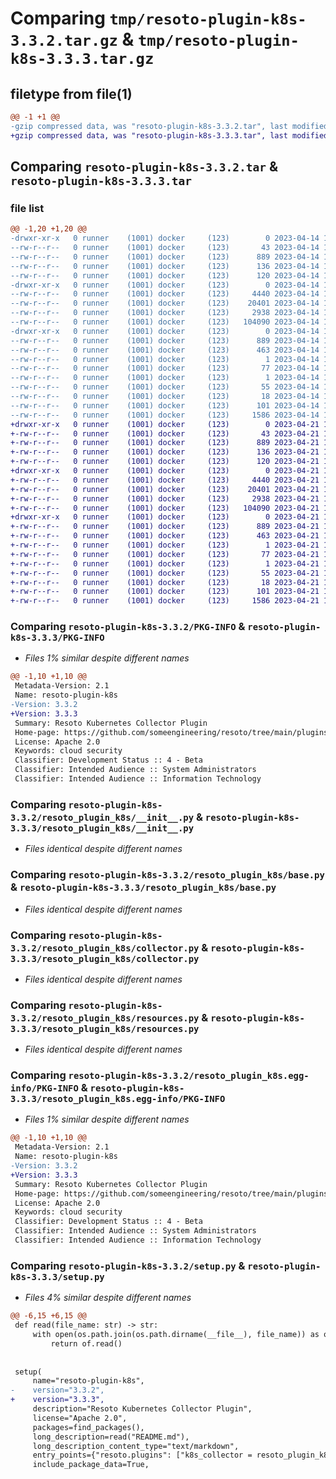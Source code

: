 # Comparing `tmp/resoto-plugin-k8s-3.3.2.tar.gz` & `tmp/resoto-plugin-k8s-3.3.3.tar.gz`

## filetype from file(1)

```diff
@@ -1 +1 @@
-gzip compressed data, was "resoto-plugin-k8s-3.3.2.tar", last modified: Fri Apr 14 16:16:44 2023, max compression
+gzip compressed data, was "resoto-plugin-k8s-3.3.3.tar", last modified: Fri Apr 21 14:37:14 2023, max compression
```

## Comparing `resoto-plugin-k8s-3.3.2.tar` & `resoto-plugin-k8s-3.3.3.tar`

### file list

```diff
@@ -1,20 +1,20 @@
-drwxr-xr-x   0 runner    (1001) docker     (123)        0 2023-04-14 16:16:44.356037 resoto-plugin-k8s-3.3.2/
--rw-r--r--   0 runner    (1001) docker     (123)       43 2023-04-14 16:14:07.000000 resoto-plugin-k8s-3.3.2/MANIFEST.in
--rw-r--r--   0 runner    (1001) docker     (123)      889 2023-04-14 16:16:44.356037 resoto-plugin-k8s-3.3.2/PKG-INFO
--rw-r--r--   0 runner    (1001) docker     (123)      136 2023-04-14 16:14:07.000000 resoto-plugin-k8s-3.3.2/README.md
--rw-r--r--   0 runner    (1001) docker     (123)      120 2023-04-14 16:14:07.000000 resoto-plugin-k8s-3.3.2/requirements.txt
-drwxr-xr-x   0 runner    (1001) docker     (123)        0 2023-04-14 16:16:44.356037 resoto-plugin-k8s-3.3.2/resoto_plugin_k8s/
--rw-r--r--   0 runner    (1001) docker     (123)     4440 2023-04-14 16:14:07.000000 resoto-plugin-k8s-3.3.2/resoto_plugin_k8s/__init__.py
--rw-r--r--   0 runner    (1001) docker     (123)    20401 2023-04-14 16:14:07.000000 resoto-plugin-k8s-3.3.2/resoto_plugin_k8s/base.py
--rw-r--r--   0 runner    (1001) docker     (123)     2938 2023-04-14 16:14:07.000000 resoto-plugin-k8s-3.3.2/resoto_plugin_k8s/collector.py
--rw-r--r--   0 runner    (1001) docker     (123)   104090 2023-04-14 16:14:07.000000 resoto-plugin-k8s-3.3.2/resoto_plugin_k8s/resources.py
-drwxr-xr-x   0 runner    (1001) docker     (123)        0 2023-04-14 16:16:44.356037 resoto-plugin-k8s-3.3.2/resoto_plugin_k8s.egg-info/
--rw-r--r--   0 runner    (1001) docker     (123)      889 2023-04-14 16:16:44.000000 resoto-plugin-k8s-3.3.2/resoto_plugin_k8s.egg-info/PKG-INFO
--rw-r--r--   0 runner    (1001) docker     (123)      463 2023-04-14 16:16:44.000000 resoto-plugin-k8s-3.3.2/resoto_plugin_k8s.egg-info/SOURCES.txt
--rw-r--r--   0 runner    (1001) docker     (123)        1 2023-04-14 16:16:44.000000 resoto-plugin-k8s-3.3.2/resoto_plugin_k8s.egg-info/dependency_links.txt
--rw-r--r--   0 runner    (1001) docker     (123)       77 2023-04-14 16:16:44.000000 resoto-plugin-k8s-3.3.2/resoto_plugin_k8s.egg-info/entry_points.txt
--rw-r--r--   0 runner    (1001) docker     (123)        1 2023-04-14 16:16:44.000000 resoto-plugin-k8s-3.3.2/resoto_plugin_k8s.egg-info/not-zip-safe
--rw-r--r--   0 runner    (1001) docker     (123)       55 2023-04-14 16:16:44.000000 resoto-plugin-k8s-3.3.2/resoto_plugin_k8s.egg-info/requires.txt
--rw-r--r--   0 runner    (1001) docker     (123)       18 2023-04-14 16:16:44.000000 resoto-plugin-k8s-3.3.2/resoto_plugin_k8s.egg-info/top_level.txt
--rw-r--r--   0 runner    (1001) docker     (123)      101 2023-04-14 16:16:44.356037 resoto-plugin-k8s-3.3.2/setup.cfg
--rw-r--r--   0 runner    (1001) docker     (123)     1586 2023-04-14 16:14:07.000000 resoto-plugin-k8s-3.3.2/setup.py
+drwxr-xr-x   0 runner    (1001) docker     (123)        0 2023-04-21 14:37:14.850387 resoto-plugin-k8s-3.3.3/
+-rw-r--r--   0 runner    (1001) docker     (123)       43 2023-04-21 14:34:43.000000 resoto-plugin-k8s-3.3.3/MANIFEST.in
+-rw-r--r--   0 runner    (1001) docker     (123)      889 2023-04-21 14:37:14.850387 resoto-plugin-k8s-3.3.3/PKG-INFO
+-rw-r--r--   0 runner    (1001) docker     (123)      136 2023-04-21 14:34:43.000000 resoto-plugin-k8s-3.3.3/README.md
+-rw-r--r--   0 runner    (1001) docker     (123)      120 2023-04-21 14:34:43.000000 resoto-plugin-k8s-3.3.3/requirements.txt
+drwxr-xr-x   0 runner    (1001) docker     (123)        0 2023-04-21 14:37:14.850387 resoto-plugin-k8s-3.3.3/resoto_plugin_k8s/
+-rw-r--r--   0 runner    (1001) docker     (123)     4440 2023-04-21 14:34:43.000000 resoto-plugin-k8s-3.3.3/resoto_plugin_k8s/__init__.py
+-rw-r--r--   0 runner    (1001) docker     (123)    20401 2023-04-21 14:34:43.000000 resoto-plugin-k8s-3.3.3/resoto_plugin_k8s/base.py
+-rw-r--r--   0 runner    (1001) docker     (123)     2938 2023-04-21 14:34:43.000000 resoto-plugin-k8s-3.3.3/resoto_plugin_k8s/collector.py
+-rw-r--r--   0 runner    (1001) docker     (123)   104090 2023-04-21 14:34:43.000000 resoto-plugin-k8s-3.3.3/resoto_plugin_k8s/resources.py
+drwxr-xr-x   0 runner    (1001) docker     (123)        0 2023-04-21 14:37:14.850387 resoto-plugin-k8s-3.3.3/resoto_plugin_k8s.egg-info/
+-rw-r--r--   0 runner    (1001) docker     (123)      889 2023-04-21 14:37:14.000000 resoto-plugin-k8s-3.3.3/resoto_plugin_k8s.egg-info/PKG-INFO
+-rw-r--r--   0 runner    (1001) docker     (123)      463 2023-04-21 14:37:14.000000 resoto-plugin-k8s-3.3.3/resoto_plugin_k8s.egg-info/SOURCES.txt
+-rw-r--r--   0 runner    (1001) docker     (123)        1 2023-04-21 14:37:14.000000 resoto-plugin-k8s-3.3.3/resoto_plugin_k8s.egg-info/dependency_links.txt
+-rw-r--r--   0 runner    (1001) docker     (123)       77 2023-04-21 14:37:14.000000 resoto-plugin-k8s-3.3.3/resoto_plugin_k8s.egg-info/entry_points.txt
+-rw-r--r--   0 runner    (1001) docker     (123)        1 2023-04-21 14:37:14.000000 resoto-plugin-k8s-3.3.3/resoto_plugin_k8s.egg-info/not-zip-safe
+-rw-r--r--   0 runner    (1001) docker     (123)       55 2023-04-21 14:37:14.000000 resoto-plugin-k8s-3.3.3/resoto_plugin_k8s.egg-info/requires.txt
+-rw-r--r--   0 runner    (1001) docker     (123)       18 2023-04-21 14:37:14.000000 resoto-plugin-k8s-3.3.3/resoto_plugin_k8s.egg-info/top_level.txt
+-rw-r--r--   0 runner    (1001) docker     (123)      101 2023-04-21 14:37:14.850387 resoto-plugin-k8s-3.3.3/setup.cfg
+-rw-r--r--   0 runner    (1001) docker     (123)     1586 2023-04-21 14:34:43.000000 resoto-plugin-k8s-3.3.3/setup.py
```

### Comparing `resoto-plugin-k8s-3.3.2/PKG-INFO` & `resoto-plugin-k8s-3.3.3/PKG-INFO`

 * *Files 1% similar despite different names*

```diff
@@ -1,10 +1,10 @@
 Metadata-Version: 2.1
 Name: resoto-plugin-k8s
-Version: 3.3.2
+Version: 3.3.3
 Summary: Resoto Kubernetes Collector Plugin
 Home-page: https://github.com/someengineering/resoto/tree/main/plugins/k8s
 License: Apache 2.0
 Keywords: cloud security
 Classifier: Development Status :: 4 - Beta
 Classifier: Intended Audience :: System Administrators
 Classifier: Intended Audience :: Information Technology
```

### Comparing `resoto-plugin-k8s-3.3.2/resoto_plugin_k8s/__init__.py` & `resoto-plugin-k8s-3.3.3/resoto_plugin_k8s/__init__.py`

 * *Files identical despite different names*

### Comparing `resoto-plugin-k8s-3.3.2/resoto_plugin_k8s/base.py` & `resoto-plugin-k8s-3.3.3/resoto_plugin_k8s/base.py`

 * *Files identical despite different names*

### Comparing `resoto-plugin-k8s-3.3.2/resoto_plugin_k8s/collector.py` & `resoto-plugin-k8s-3.3.3/resoto_plugin_k8s/collector.py`

 * *Files identical despite different names*

### Comparing `resoto-plugin-k8s-3.3.2/resoto_plugin_k8s/resources.py` & `resoto-plugin-k8s-3.3.3/resoto_plugin_k8s/resources.py`

 * *Files identical despite different names*

### Comparing `resoto-plugin-k8s-3.3.2/resoto_plugin_k8s.egg-info/PKG-INFO` & `resoto-plugin-k8s-3.3.3/resoto_plugin_k8s.egg-info/PKG-INFO`

 * *Files 1% similar despite different names*

```diff
@@ -1,10 +1,10 @@
 Metadata-Version: 2.1
 Name: resoto-plugin-k8s
-Version: 3.3.2
+Version: 3.3.3
 Summary: Resoto Kubernetes Collector Plugin
 Home-page: https://github.com/someengineering/resoto/tree/main/plugins/k8s
 License: Apache 2.0
 Keywords: cloud security
 Classifier: Development Status :: 4 - Beta
 Classifier: Intended Audience :: System Administrators
 Classifier: Intended Audience :: Information Technology
```

### Comparing `resoto-plugin-k8s-3.3.2/setup.py` & `resoto-plugin-k8s-3.3.3/setup.py`

 * *Files 4% similar despite different names*

```diff
@@ -6,15 +6,15 @@
 def read(file_name: str) -> str:
     with open(os.path.join(os.path.dirname(__file__), file_name)) as of:
         return of.read()
 
 
 setup(
     name="resoto-plugin-k8s",
-    version="3.3.2",
+    version="3.3.3",
     description="Resoto Kubernetes Collector Plugin",
     license="Apache 2.0",
     packages=find_packages(),
     long_description=read("README.md"),
     long_description_content_type="text/markdown",
     entry_points={"resoto.plugins": ["k8s_collector = resoto_plugin_k8s:KubernetesCollectorPlugin"]},
     include_package_data=True,
```

